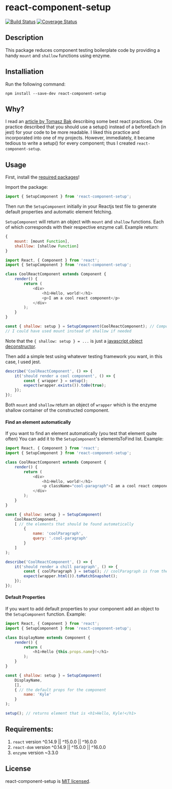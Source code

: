 # react-component-setup

[![Build Status](https://travis-ci.org/kpfromer/react-component-setup.svg?branch=master)](https://travis-ci.org/kpfromer/react-component-setup)
[![Coverage Status](https://coveralls.io/repos/github/kpfromer/react-component-setup/badge.svg?branch=master)](https://coveralls.io/github/kpfromer/react-component-setup?branch=master)

## Description

This package reduces component testing boilerplate code by providing a handy `mount` and `shallow` functions using enzyme.

## Installiation

Run the following command:

`npm install --save-dev react-component-setup`

## Why?

I read an [article by Tomasz Bak](https://medium.com/selleo/testing-react-components-best-practices-2f77ac302d12)
describing some best react practices. One practice described that you should use a setup() instead
of a beforeEach (in jest) for your code to be more readable. I liked this practice and incorporated into one of my projects.
However, immediately, it became tedious to write a setup() for every component; thus I created `react-component-setup`.

## Usage

First, install the [required packages](#requirements)!

Import the package:

```javascript
import { SetupComponent } from 'react-component-setup';
```

Then run the `SetupComponent` initially in your Reactjs test file to generate
default properties and automatic element fetching.

`SetupComponent` will return an object with `mount` and `shallow` functions.
Each of which corresponds with their respective enzyme call. Example return:

```javascript
{
    mount: [mount Function],
    shalllow: [shallow Function]
}
```

```javascript
import React, { Component } from 'react';
import { SetupComponent } from 'react-component-setup';

class CoolReactComponent extends Component {
    render() {
        return (
            <div>
                <h1>Hello, world!</h1>
                <p>I am a cool react component</p>
            </div>
        );
    }
}

const { shallow: setup } = SetupComponent(CoolReactComponent); // Component to construct
// I could have used mount instead of shallow if needed
```

Note that the `{ shallow: setup } = ...` is just a [javascript object deconstructor](https://developer.mozilla.org/en-US/docs/Web/JavaScript/Reference/Operators/Destructuring_assignment).

Then add a simple test using whatever testing framework you want, in this case, I used jest.

```javascript
describe('CoolReactComponent', () => {
    it('should render a cool component', () => {
        const { wrapper } = setup();
        expect(wrapper.exists()).toBe(true);
    });
});
```

Both `mount` and `shallow` return an object of `wrapper` which is the enzyme shallow container of the constructed component.

#### Find an element automatically

If you want to find an element automatically (you test that element quite often)
You can add it to the `SetupComponent`'s elementsToFind list. Example:

```javascript
import React, { Component } from 'react';
import { SetupComponent } from 'react-component-setup';

class CoolReactComponent extends Component {
    render() {
        return (
            <div>
                <h1>Hello, world!</h1>
                <p className="cool-paragraph">I am a cool react component</p>
            </div>
        );
    }
}

const { shallow: setup } = SetupComponent(
    CoolReactComponent,
    [ // the elements that should be found automatically
        {
            name: 'coolParagraph',
            query: '.cool-paragraph'
        }
    ]
);

describe('CoolReactComponent', () => {
    it('should render a chill paragraph', () => {
        const { coolParagraph } = setup(); // coolParagraph is from the name in the list
        expect(wrapper.html()).toMatchSnapshot();
    });
});
```

#### Default Properties

If you want to add default properties to your component add an object to the `SetupComponent` function. Example:

```javascript
import React, { Component } from 'react';
import { SetupComponent } from 'react-component-setup';

class DisplayName extends Component {
    render() {
        return (
            <h1>Hello {this.props.name}!</h1>
        );
    }
}

const { shallow: setup } = SetupComponent(
    DisplayName,
    [],
    { // the default props for the component
        name: 'Kyle'
    }
);

setup(); // returns element that is <h1>Hello, Kyle!</h1>
```

## Requirements:

1. `react` version ^0.14.9 || ^15.0.0 || ^16.0.0
2. `react-dom` version ^0.14.9 || ^15.0.0 || ^16.0.0
3. `enzyme` version ~3.3.0

## License

  react-component-setup is [MIT licensed](LICENSE).